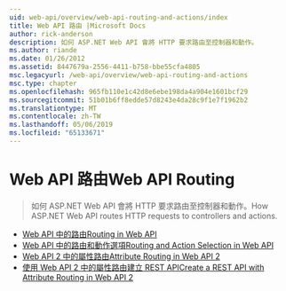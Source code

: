 ```yaml
---
uid: web-api/overview/web-api-routing-and-actions/index
title: Web API 路由 |Microsoft Docs
author: rick-anderson
description: 如何 ASP.NET Web API 會將 HTTP 要求路由至控制器和動作。
ms.author: riande
ms.date: 01/26/2012
ms.assetid: 8447679a-2556-4411-b758-bbe55cfa4805
msc.legacyurl: /web-api/overview/web-api-routing-and-actions
msc.type: chapter
ms.openlocfilehash: 965fb110e1c42d8e6ebe198da4a904e1601bcf29
ms.sourcegitcommit: 51b01b6ff8edde57d8243e4da28c9f1e7f1962b2
ms.translationtype: MT
ms.contentlocale: zh-TW
ms.lasthandoff: 05/06/2019
ms.locfileid: "65133671"
---
```

# <a name="web-api-routing"></a><span data-ttu-id="015b9-103">Web API 路由</span><span class="sxs-lookup"><span data-stu-id="015b9-103">Web API Routing</span></span>

> <span data-ttu-id="015b9-104">如何 ASP.NET Web API 會將 HTTP 要求路由至控制器和動作。</span><span class="sxs-lookup"><span data-stu-id="015b9-104">How ASP.NET Web API routes HTTP requests to controllers and actions.</span></span>

- [<span data-ttu-id="015b9-105">Web API 中的路由</span><span class="sxs-lookup"><span data-stu-id="015b9-105">Routing in Web API</span></span>](routing-in-aspnet-web-api.md)
- [<span data-ttu-id="015b9-106">Web API 中的路由和動作選項</span><span class="sxs-lookup"><span data-stu-id="015b9-106">Routing and Action Selection in Web API</span></span>](routing-and-action-selection.md)
- [<span data-ttu-id="015b9-107">Web API 2 中的屬性路由</span><span class="sxs-lookup"><span data-stu-id="015b9-107">Attribute Routing in Web API 2</span></span>](attribute-routing-in-web-api-2.md)
- [<span data-ttu-id="015b9-108">使用 Web API 2 中的屬性路由建立 REST API</span><span class="sxs-lookup"><span data-stu-id="015b9-108">Create a REST API with Attribute Routing in Web API 2</span></span>](create-a-rest-api-with-attribute-routing.md)

